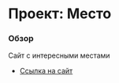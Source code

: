 # Проект: Место

### Обзор

Сайт с интересными местами 

* [Ссылка на сайт](https://flipster99964.github.io/mesto/index.html)
